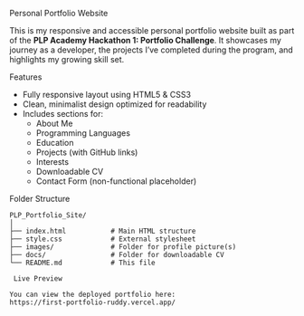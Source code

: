 Personal Portfolio Website

This is my responsive and accessible personal portfolio website built as part of the **PLP Academy Hackathon 1: Portfolio Challenge**. It showcases my journey as a developer, the projects I’ve completed during the program, and highlights my growing skill set.

Features

- Fully responsive layout using HTML5 & CSS3
- Clean, minimalist design optimized for readability
- Includes sections for:
  - About Me
  - Programming Languages
  - Education
  - Projects (with GitHub links)
  - Interests
  - Downloadable CV
  - Contact Form (non-functional placeholder)

Folder Structure

```plaintext
PLP_Portfolio_Site/
│
├── index.html           # Main HTML structure
├── style.css            # External stylesheet
├── images/              # Folder for profile picture(s)
├── docs/                # Folder for downloadable CV
└── README.md            # This file

 Live Preview

You can view the deployed portfolio here:  
https://first-portfolio-ruddy.vercel.app/

